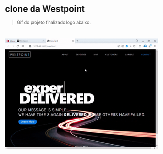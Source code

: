 # clone da Westpoint


> Gif do projeto finalizado logo abaixo. 

<br>

<p align="center">
 <img width="650" src="https://github.com/Johnson49/clone-da-Westpoint/blob/main/site.gif"> 
</p>
